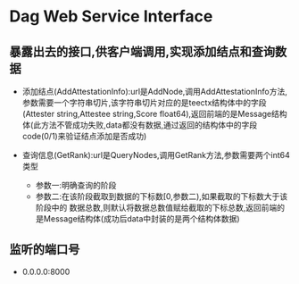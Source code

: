 # Dag Web Service Interface

## 暴露出去的接口,供客户端调用,实现添加结点和查询数据
  * 添加结点(AddAttestationInfo):url是AddNode,调用AddAttestationInfo方法,参数需要一个字符串切片,该字符串切片对应的是teectx结构体中的字段(Attester string,Attestee string,Score float64),返回前端的是Message结构体(此方法不管成功失败,data都没有数据,通过返回的结构体中的字段code(0/1)来验证结点添加是否成功)

  * 查询信息(GetRank):url是QueryNodes,调用GetRank方法,参数需要两个int64类型
    * 参数一:明确查询的阶段
    * 参数二:在该阶段截取到数据的下标数[0,参数二),如果截取的下标数大于该阶段中的    数据总数,则默认将数据总数值赋给截取的下标总数,返回前端的是Message结构体(成功后data中封装的是两个结构体数据)

## 监听的端口号
  * 0.0.0.0:8000
